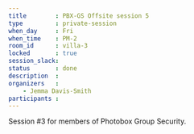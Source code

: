 ```yaml
---
title        : PBX-GS Offsite session 5
type         : private-session
when_day     : Fri
when_time    : PM-2
room_id      : villa-3
locked       : true
session_slack: 
status       : done
description  :
organizers   :
    - Jemma Davis-Smith
participants :
---
```


Session #3 for members of Photobox Group Security.
